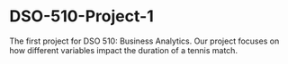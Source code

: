 # DSO-510-Project-1
The first project for DSO 510: Business Analytics. Our project focuses on how different variables impact the duration of a tennis match.
